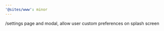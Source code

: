 ```yaml
---
'@sites/www': minor
---
```


/settings page and modal, allow user custom preferences on splash screen
